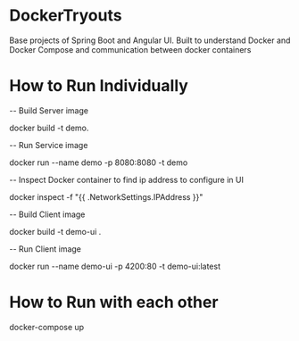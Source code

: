 # DockerTryouts

Base projects of Spring Boot and Angular UI.
Built to understand Docker and Docker Compose and communication between docker containers


# How to Run Individually

-- Build Server image

docker build -t demo.

-- Run Service image

docker run --name demo -p 8080:8080 -t demo

-- Inspect Docker container to find ip address to configure in UI

docker inspect -f "{{ .NetworkSettings.IPAddress }}" <containerid>

-- Build Client image

docker build -t demo-ui .

-- Run Client image

docker run --name demo-ui -p 4200:80 -t demo-ui:latest


# How to Run with each other

docker-compose up
